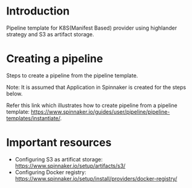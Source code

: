 # Introduction
Pipeline template for K8S(Manifest Based) provider using highlander strategy and S3 as artifact storage.

# Creating a pipeline

Steps to create a pipeline from the pipeline template.

Note: It is assumed that Application in Spinnaker is created for the steps below.

Refer this link which illustrates how to create pipeline from a pipeline template: https://www.spinnaker.io/guides/user/pipeline/pipeline-templates/instantiate/.

# Important resources

* Configuring S3 as artificat storage: https://www.spinnaker.io/setup/artifacts/s3/
* Configuring Docker registry: https://www.spinnaker.io/setup/install/providers/docker-registry/